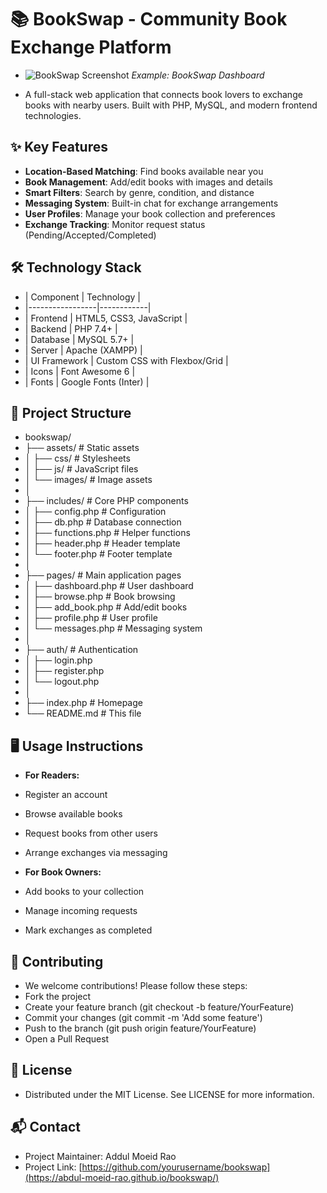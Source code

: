 # 📚 BookSwap - Community Book Exchange Platform

- ![BookSwap Screenshot](assets/images/screenshot.png) *Example: BookSwap Dashboard*

- A full-stack web application that connects book lovers to exchange books with nearby users. Built with PHP, MySQL, and modern frontend technologies.

## ✨ Key Features

- **Location-Based Matching**: Find books available near you
- **Book Management**: Add/edit books with images and details
- **Smart Filters**: Search by genre, condition, and distance
- **Messaging System**: Built-in chat for exchange arrangements
- **User Profiles**: Manage your book collection and preferences
- **Exchange Tracking**: Monitor request status (Pending/Accepted/Completed)

## 🛠️ Technology Stack

- | Component       | Technology |
- |-----------------|------------|
- | Frontend        | HTML5, CSS3, JavaScript |
- | Backend         | PHP 7.4+   |
- | Database        | MySQL 5.7+ |
- | Server          | Apache (XAMPP) |
- | UI Framework    | Custom CSS with Flexbox/Grid |
- | Icons           | Font Awesome 6 |
- | Fonts           | Google Fonts (Inter) |

## 📂 Project Structure

- bookswap/
- ├── assets/            # Static assets
- │   ├── css/           # Stylesheets
- │   ├── js/            # JavaScript files
- │   └── images/        # Image assets
- │
- ├── includes/          # Core PHP components
- │   ├── config.php     # Configuration
- │   ├── db.php         # Database connection
- │   ├── functions.php  # Helper functions
- │   ├── header.php     # Header template
- │   └── footer.php     # Footer template
- │
- ├── pages/             # Main application pages
- │   ├── dashboard.php  # User dashboard
- │   ├── browse.php     # Book browsing
- │   ├── add_book.php   # Add/edit books
- │   ├── profile.php    # User profile
- │   └── messages.php   # Messaging system
- │
- ├── auth/              # Authentication
- │   ├── login.php
- │   ├── register.php
- │   └── logout.php
- │
- ├── index.php          # Homepage
- └── README.md          # This file

## 🖥️ Usage Instructions

- **For Readers:**
- Register an account
- Browse available books
- Request books from other users
- Arrange exchanges via messaging

- **For Book Owners:**
- Add books to your collection
- Manage incoming requests
- Mark exchanges as completed

## 🤝 Contributing

- We welcome contributions! Please follow these steps:
- Fork the project
- Create your feature branch (git checkout -b feature/YourFeature)
- Commit your changes (git commit -m 'Add some feature')
- Push to the branch (git push origin feature/YourFeature)
- Open a Pull Request

## 📜 License
- Distributed under the MIT License. See LICENSE for more information.

## 📬 Contact
- Project Maintainer: Addul Moeid Rao
- Project Link: [https://github.com/yourusername/bookswap](https://abdul-moeid-rao.github.io/bookswap/)

